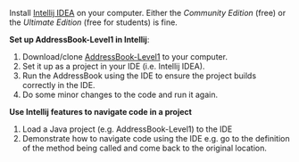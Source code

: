 <panel type="danger" header=":trophy: Can use basic features of an IDE :star:" expandable expanded no-close>

<panel type="danger" header=":trophy: Can explain IDEs :star:" expandable>
  <include src="../../book/ides/introduction/what/full.md" />
  <panel header=":dart: Evidence" expanded>
    
Install [Intellij IDEA](https://www.jetbrains.com/idea/) on your computer. Either the _Community Edition_ (free) or the _Ultimate Edition_ (free for students) is fine.

  </panel>
</panel>
<panel type="danger" header=":trophy: Can setup a project in an IDE :star:" expandable>
  <include src="../../book/intellij/projectSetup/full.md" />
  <panel header=":dart: Evidence" expanded>

**Set up AddressBook-Level1 in Intellij**:

1. Download/clone [AddressBook-Level1](https://github.com/nus-cs2103-AY1718S1/addressbook-level1) to your computer. 
1. Set it up as a project in your IDE (i.e. Intellij IDEA).
1. Run the AddressBook using the IDE to ensure the project builds correctly in the IDE.
1. Do some minor changes to the code and run it again.

  </panel>
</panel>
<panel type="warning" header=":trophy: Can navigate code effectively using IDE features :star::star:" expandable>
  <include src="../../book/intellij/codeNavigation/full.md" />
  <panel header=":dart: Evidence" expanded>

**Use Intellij features to navigate code in a project**

1. Load a Java project (e.g. AddressBook-Level1) to the IDE
2. Demonstrate how to navigate code using the IDE e.g. go to the definition of the method being called and come back to the original location. 

  </panel>
</panel>

</panel>
